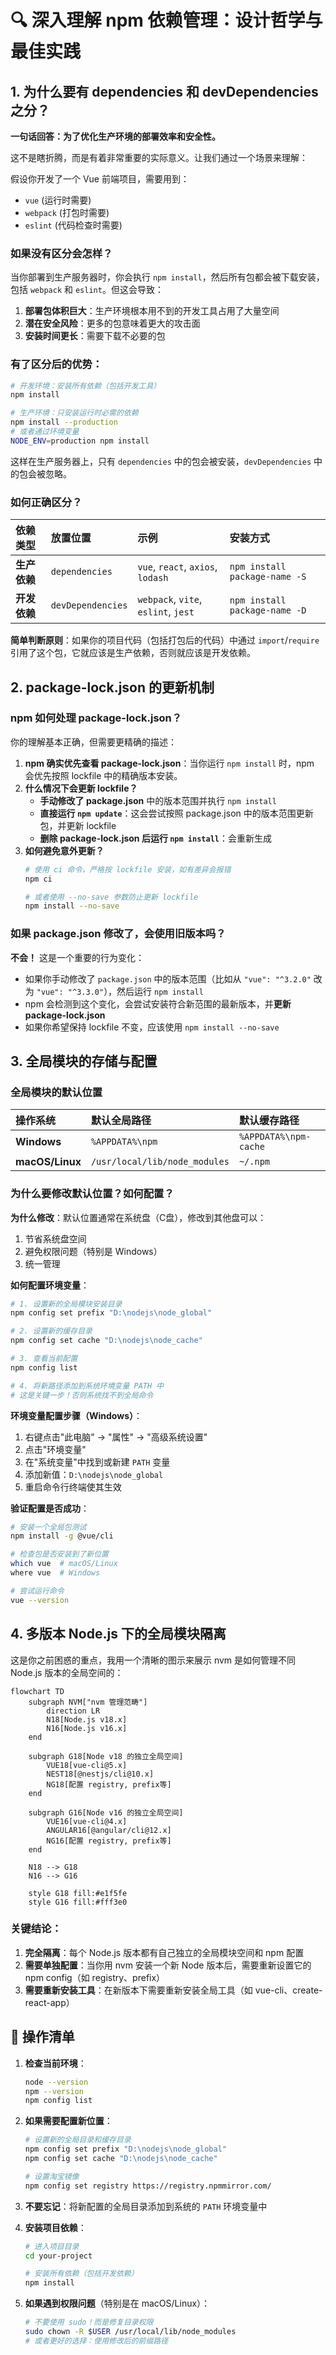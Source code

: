 
# 🔍 深入理解 npm 依赖管理：设计哲学与最佳实践


## 1. 为什么要有 dependencies 和 devDependencies 之分？

**一句话回答：为了优化生产环境的部署效率和安全性。**

这不是瞎折腾，而是有着非常重要的实际意义。让我们通过一个场景来理解：

假设你开发了一个 Vue 前端项目，需要用到：
- `vue` (运行时需要)
- `webpack` (打包时需要)
- `eslint` (代码检查时需要)

### 如果没有区分会怎样？
当你部署到生产服务器时，你会执行 `npm install`，然后所有包都会被下载安装，包括 `webpack` 和 `eslint`。但这会导致：
1.  **部署包体积巨大**：生产环境根本用不到的开发工具占用了大量空间
2.  **潜在安全风险**：更多的包意味着更大的攻击面
3.  **安装时间更长**：需要下载不必要的包

### 有了区分后的优势：
```bash
# 开发环境：安装所有依赖（包括开发工具）
npm install

# 生产环境：只安装运行时必需的依赖
npm install --production
# 或者通过环境变量
NODE_ENV=production npm install
```

这样在生产服务器上，只有 `dependencies` 中的包会被安装，`devDependencies` 中的包会被忽略。

### 如何正确区分？
| 依赖类型 | 放置位置 | 示例 | 安装方式 |
| :--- | :--- | :--- | :--- |
| **生产依赖** | `dependencies` | `vue`, `react`, `axios`, `lodash` | `npm install package-name -S` |
| **开发依赖** | `devDependencies` | `webpack`, `vite`, `eslint`, `jest` | `npm install package-name -D` |

**简单判断原则**：如果你的项目代码（包括打包后的代码）中通过 `import`/`require` 引用了这个包，它就应该是生产依赖，否则就应该是开发依赖。

## 2. package-lock.json 的更新机制

### npm 如何处理 package-lock.json？
你的理解基本正确，但需要更精确的描述：

1.  **npm 确实优先查看 package-lock.json**：当你运行 `npm install` 时，npm 会优先按照 lockfile 中的精确版本安装。
2.  **什么情况下会更新 lockfile？**
    - **手动修改了 package.json** 中的版本范围并执行 `npm install`
    - **直接运行 `npm update`**：这会尝试按照 package.json 中的版本范围更新包，并更新 lockfile
    - **删除 package-lock.json 后运行 `npm install`**：会重新生成
3.  **如何避免意外更新？**
    ```bash
    # 使用 ci 命令，严格按 lockfile 安装，如有差异会报错
    npm ci
    
    # 或者使用 --no-save 参数防止更新 lockfile
    npm install --no-save
    ```

### 如果 package.json 修改了，会使用旧版本吗？
**不会！** 这是一个重要的行为变化：

-   如果你手动修改了 `package.json` 中的版本范围（比如从 `"vue": "^3.2.0"` 改为 `"vue": "^3.3.0"`），然后运行 `npm install`
-   npm 会检测到这个变化，会尝试安装符合新范围的最新版本，并**更新 package-lock.json**
-   如果你希望保持 lockfile 不变，应该使用 `npm install --no-save`

## 3. 全局模块的存储与配置

### 全局模块的默认位置
| 操作系统 | 默认全局路径 | 默认缓存路径 |
| :--- | :--- | :--- |
| **Windows** | `%APPDATA%\npm` | `%APPDATA%\npm-cache` |
| **macOS/Linux** | `/usr/local/lib/node_modules` | `~/.npm` |

### 为什么要修改默认位置？如何配置？
**为什么修改**：默认位置通常在系统盘（C盘），修改到其他盘可以：
1.  节省系统盘空间
2.  避免权限问题（特别是 Windows）
3.  统一管理

**如何配置环境变量**：
```bash
# 1. 设置新的全局模块安装目录
npm config set prefix "D:\nodejs\node_global"

# 2. 设置新的缓存目录
npm config set cache "D:\nodejs\node_cache"

# 3. 查看当前配置
npm config list

# 4. 将新路径添加到系统环境变量 PATH 中
# 这是关键一步！否则系统找不到全局命令
```

**环境变量配置步骤（Windows）**：
1.  右键点击"此电脑" → "属性" → "高级系统设置"
2.  点击"环境变量"
3.  在"系统变量"中找到或新建 `PATH` 变量
4.  添加新值：`D:\nodejs\node_global`
5.  重启命令行终端使其生效

**验证配置是否成功**：
```bash
# 安装一个全局包测试
npm install -g @vue/cli

# 检查包是否安装到了新位置
which vue  # macOS/Linux
where vue  # Windows

# 尝试运行命令
vue --version
```

## 4. 多版本 Node.js 下的全局模块隔离

这是你之前困惑的重点，我用一个清晰的图示来展示 nvm 是如何管理不同 Node.js 版本的全局空间的：

```mermaid
flowchart TD
    subgraph NVM["nvm 管理范畴"]
        direction LR
        N18[Node.js v18.x]
        N16[Node.js v16.x]
    end

    subgraph G18[Node v18 的独立全局空间]
        VUE18[vue-cli@5.x]
        NEST18[@nestjs/cli@10.x]
        NG18[配置 registry, prefix等]
    end

    subgraph G16[Node v16 的独立全局空间]
        VUE16[vue-cli@4.x]
        ANGULAR16[@angular/cli@12.x]
        NG16[配置 registry, prefix等]
    end

    N18 --> G18
    N16 --> G16

    style G18 fill:#e1f5fe
    style G16 fill:#fff3e0
```

### 关键结论：
1.  **完全隔离**：每个 Node.js 版本都有自己独立的全局模块空间和 npm 配置
2.  **需要单独配置**：当你用 nvm 安装一个新 Node 版本后，需要重新设置它的 npm config（如 registry、prefix）
3.  **需要重新安装工具**：在新版本下需要重新安装全局工具（如 vue-cli、create-react-app）

## 🎯 操作清单

1.  **检查当前环境**：
    ```bash
    node --version
    npm --version
    npm config list
    ```

2.  **如果需要配置新位置**：
    ```bash
    # 设置新的全局目录和缓存目录
    npm config set prefix "D:\nodejs\node_global"
    npm config set cache "D:\nodejs\node_cache"
    
    # 设置淘宝镜像
    npm config set registry https://registry.npmmirror.com/
    ```

3.  **不要忘记**：将新配置的全局目录添加到系统的 `PATH` 环境变量中

4.  **安装项目依赖**：
    ```bash
    # 进入项目目录
    cd your-project
    
    # 安装所有依赖（包括开发依赖）
    npm install
    ```

5.  **如果遇到权限问题**（特别是在 macOS/Linux）：
    ```bash
    # 不要使用 sudo！而是修复目录权限
    sudo chown -R $USER /usr/local/lib/node_modules
    # 或者更好的选择：使用修改后的前缀路径
    ```






